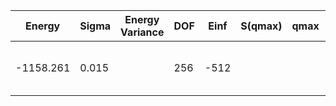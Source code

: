 | Energy    | Sigma | Energy Variance | DOF | Einf | S(qmax) | qmax | Method                                | Data Repository |
|-----------|-------|-----------------|-----|------|---------|------|---------------------------------------|-----------------|
| -1158.261 | 0.015 |                 | 256 | -512 |         |      | AFQMC (Metropolis), numerically exact |                 |
